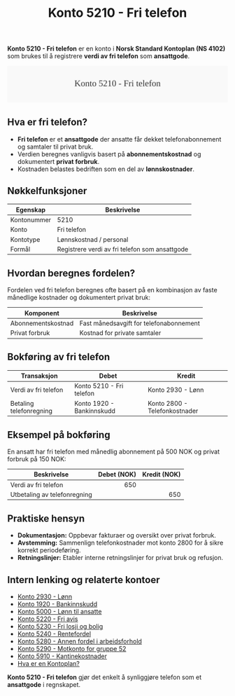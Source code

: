 ﻿---
title: "Konto 5210 - Fri telefon"
seoTitle: "Konto 5210 | Fri telefon | Ansattgode"
description: "Konto 5210 brukes til å føre verdien av fri telefon som ansattgode. Les om beregning, bokføring og relaterte kontoer i lønnsområdet."
summary: "Praktisk innføring i konto 5210 for fri telefon som ansattgode med føringseksempler."
---

**Konto 5210 - Fri telefon** er en konto i **Norsk Standard Kontoplan (NS 4102)** som brukes til å registrere **verdi av fri telefon** som **ansattgode**.

![Illustrasjon av konto 5210 Fri telefon](5210-fri-telefon-image.svg)

## Hva er fri telefon?

* **Fri telefon** er et **ansattgode** der ansatte får dekket telefonabonnement og samtaler til privat bruk.
* Verdien beregnes vanligvis basert på **abonnementskostnad** og dokumentert **privat forbruk**.
* Kostnaden belastes bedriften som en del av **lønnskostnader**.

## Nøkkelfunksjoner

| Egenskap      | Beskrivelse                                              |
|---------------|----------------------------------------------------------|
| Kontonummer   | 5210                                                     |
| Konto         | Fri telefon                                              |
| Kontotype     | Lønnskostnad / personal                                  |
| Formål        | Registrere verdi av fri telefon som ansattgode          |

## Hvordan beregnes fordelen?

Fordelen ved fri telefon beregnes ofte basert på en kombinasjon av faste månedlige kostnader og dokumentert privat bruk:

| Komponent            | Beskrivelse                             |
|----------------------|-----------------------------------------|
| Abonnementskostnad   | Fast månedsavgift for telefonabonnement |
| Privat forbruk       | Kostnad for private samtaler            |

## Bokføring av fri telefon

| Transaksjon                     | Debet                        | Kredit                        |
|---------------------------------|------------------------------|-------------------------------|
| Verdi av fri telefon            | Konto 5210 - Fri telefon     | Konto 2930 - Lønn             |
| Betaling telefonregning         | Konto 1920 - Bankinnskudd    | Konto 2800 - Telefonkostnader |

## Eksempel på bokføring

En ansatt har fri telefon med månedlig abonnement på 500 NOK og privat forbruk på 150 NOK:

| Beskrivelse                 | Debet (NOK) | Kredit (NOK) |
|-----------------------------|------------:|-------------:|
| Verdi av fri telefon        |         650 |              |
| Utbetaling av telefonregning|             |           650 |

## Praktiske hensyn

* **Dokumentasjon:** Oppbevar fakturaer og oversikt over privat forbruk.
* **Avstemming:** Sammenlign telefonkostnader mot konto 2800 for å sikre korrekt
  periodeføring.
* **Retningslinjer:** Etabler interne retningslinjer for privat bruk og refusjon.

## Intern lenking og relaterte kontoer

* [Konto 2930 - Lønn](/blogs/kontoplan/2930-lonn "Konto 2930 - Lønn")
* [Konto 1920 - Bankinnskudd](/blogs/kontoplan/1920-bankinnskudd "Konto 1920 - Bankinnskudd")
* [Konto 5000 - Lønn til ansatte](/blogs/kontoplan/5000-lonn-til-ansatte "Konto 5000 - Lønn til ansatte")
* [Konto 5220 - Fri avis](/blogs/kontoplan/5220-fri-avis "Konto 5220 - Fri avis: Regnskapsføring av fri avis som ansattgode i Norsk kontoplan")
* [Konto 5230 - Fri losji og bolig](/blogs/kontoplan/5230-fri-losji-og-bolig "Konto 5230 - Fri losji og bolig: Regnskapsføring av fri losji og bolig som ansattgode i Norsk kontoplan")
* [Konto 5240 - Rentefordel](/blogs/kontoplan/5240-rentefordel "Konto 5240 - Rentefordel: Regnskapsføring av rentefordel som ansattgode i Norsk kontoplan")
* [Konto 5280 - Annen fordel i arbeidsforhold](/blogs/kontoplan/5280-annen-fordel-i-arbeidsforhold "Konto 5280 - Annen fordel i arbeidsforhold: Regnskapsføring av øvrige ansattfordeler i Norsk kontoplan")
* [Konto 5290 - Motkonto for gruppe 52](/blogs/kontoplan/5290-motkonto-for-gruppe-52 "Konto 5290 - Motkonto for gruppe 52: Regnskapsføring av motkonto for gruppe 52 ansattgoder i Norsk kontoplan")
* [Konto 5910 - Kantinekostnader](/blogs/kontoplan/5910-kantinekostnader "Konto 5910 - Kantinekostnader")
* [Hva er en Kontoplan?](/blogs/regnskap/hva-er-kontoplan "Hva er en Kontoplan? Komplett Guide til Kontoplaner i Norsk Regnskap")

**Konto 5210 - Fri telefon** gjør det enkelt å synliggjøre telefon som et **ansattgode** i regnskapet.






